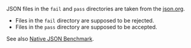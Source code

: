 JSON files in the `fail` and `pass` directories are taken from the [json.org](http://json.org/JSON_checker/).
- Files in the `fail` directory are supposed to be rejected.
- Files in the `pass` directory are supposed to be accepted.

See also [Native JSON Benchmark](https://github.com/miloyip/nativejson-benchmark).
